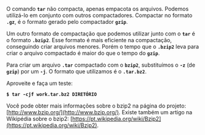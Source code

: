 O comando **`tar`** não compacta, apenas empacota os arquivos. Podemos utilizá-lo em conjunto com outros compactadores. Compactar no formato **`.gz`**, é o formato gerado pelo compactador **`gzip`**.

Um outro formato de compactação que podemos utilizar junto com o **`tar`** é o formato **`.bzip2`**. Esse formato é mais eficiente na compactação, conseguindo criar arquivos menores. Porém o tempo que o **`.bzip2`** leva para criar o arquivo compactado é maior do que o tempo do **`gzip`**.

Para criar um arquivo **`.tar`** compactado com o **`bzip2`**, substituímos o **`-z`** (de **`gzip`**) por um **`-j`**. O formato que utilizamos é o **`.tar.bz2`**.

Aproveite e faça um teste:

**`$ tar -cjf work.tar.bz2 DIRETÓRIO`**

Você pode obter mais informações sobre o bzip2 na página do projeto: [http://www.bzip.org/](http://www.bzip.org/). Existe também um artigo na Wikipédia sobre o bzip2: [https://pt.wikipedia.org/wiki/Bzip2](https://pt.wikipedia.org/wiki/Bzip2).